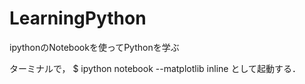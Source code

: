# LearningPython
ipythonのNotebookを使ってPythonを学ぶ

ターミナルで，
$ ipython notebook --matplotlib inline
として起動する．
